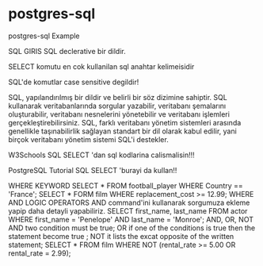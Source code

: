 # postgres-sql
 postgres-sql Example


SQL GIRIS
SQL declerative bir dildir.

SELECT komutu en cok kullanilan sql anahtar kelimeisidir

SQL'de komutlar case sensitive degildir!

SQL, yapılandırılmış bir dildir ve belirli bir söz dizimine sahiptir. SQL kullanarak veritabanlarında sorgular yazabilir, veritabanı şemalarını oluşturabilir, veritabanı nesnelerini yönetebilir ve veritabanı işlemleri gerçekleştirebilirsiniz. SQL, farklı veritabanı yönetim sistemleri arasında genellikle taşınabilirlik sağlayan standart bir dil olarak kabul edilir, yani birçok veritabanı yönetim sistemi SQL'i destekler.

W3Schools SQL SELECT 'dan sql kodlarina calismalisin!!!

PostgreSQL Tutorial SQL SELECT 'burayi da kullan!!

WHERE KEYWORD
SELECT * FROM football_player WHERE Country == 'France';
SELECT * FORM film WHERE replacement_cost >= 12.99;
WHERE AND LOGIC OPERATORS
AND command'ini kullanarak sorgumuza ekleme yapip daha detayli yapabiliriz.
SELECT first_name, last_name FROM actor
WHERE first_name = 'Penelope' AND last_name = 'Monroe';
AND, OR, NOT
AND two condition must be true;
OR if one of the conditions is true then the statement become true ;
NOT it lists the excat opposite of the written statement;
SELECT * FROM film WHERE NOT (rental_rate >= 5.00 OR rental_rate = 2.99);
